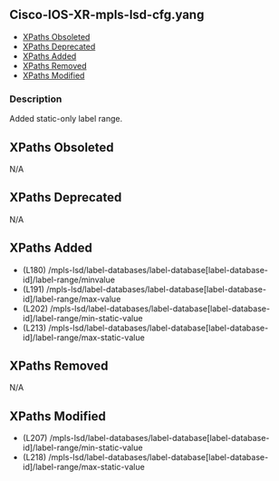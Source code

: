 ## Cisco-IOS-XR-mpls-lsd-cfg.yang

- [XPaths Obsoleted](#xpaths-obsoleted)
- [XPaths Deprecated](#xpaths-deprecated)
- [XPaths Added](#xpaths-added)
- [XPaths Removed](#xpaths-removed)
- [XPaths Modified](#xpaths-modified)

### Description

Added static-only label range.

## XPaths Obsoleted

N/A

## XPaths Deprecated

N/A

## XPaths Added

- (L180)	/mpls-lsd/label-databases/label-database[label-database-id]/label-range/minvalue
- (L191)	/mpls-lsd/label-databases/label-database[label-database-id]/label-range/max-value
- (L202)	/mpls-lsd/label-databases/label-database[label-database-id]/label-range/min-static-value
- (L213)	/mpls-lsd/label-databases/label-database[label-database-id]/label-range/max-static-value

## XPaths Removed

N/A

## XPaths Modified

- (L207)	/mpls-lsd/label-databases/label-database[label-database-id]/label-range/min-static-value
- (L218)	/mpls-lsd/label-databases/label-database[label-database-id]/label-range/max-static-value

